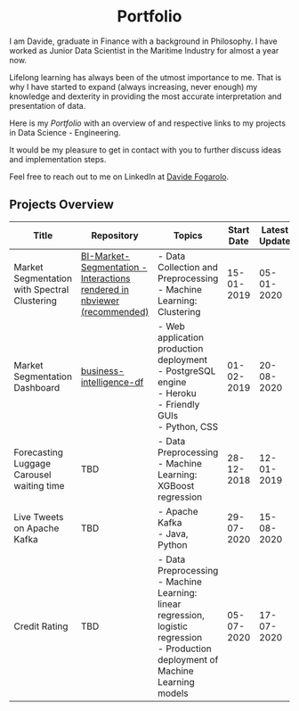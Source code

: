 <h1 align="center"> Portfolio </h1>

I am Davide, graduate in Finance with a background in Philosophy. I have worked as Junior Data Scientist in the Maritime Industry for almost a year now.

Lifelong learning has always been of the utmost importance to me. That is why I have started to expand (always increasing, never enough) my knowledge and dexterity in providing the most accurate interpretation and presentation of data.

Here is my *Portfolio* with an overview of and respective links to my projects in Data Science - Engineering.

It would be my pleasure to get in contact with you to further discuss ideas and implementation steps. 

Feel free to reach out to me on LinkedIn at [Davide Fogarolo](https://www.linkedin.com/in/davide-fogarolo/).

## Projects Overview
| Title | Repository | Topics | Start Date | Latest Update | v.
| ----- | ---------- | ------ | ---------- | ------------- | --
| Market Segmentation with Spectral Clustering | [BI-Market-Segmentation - Interactions rendered in nbviewer (recommended)](https://nbviewer.jupyter.org/github/dafo16ac/BI-Market-Segmentation/blob/main/BI_Market_Segmentation_Part1_v1.0.ipynb) | - Data Collection and Preprocessing <br> - Machine Learning: Clustering | 15-01-2019 | 05-01-2020 | 1.0.0
| Market Segmentation Dashboard | [business-intelligence-df](https://github.com/dafo16ac/business-intelligence-df) | - Web application production deployment <br> - PostgreSQL engine <br> - Heroku <br> - Friendly GUIs <br> - Python, CSS| 01-02-2019 | 20-08-2020 | 2.2.0
| Forecasting Luggage Carousel waiting time | TBD | - Data Preprocessing <br> - Machine Learning: XGBoost regression <br> | 28-12-2018 | 12-01-2019 | 0.1.0
| Live Tweets on Apache Kafka | TBD | - Apache Kafka <br> - Java, Python | 29-07-2020 | 15-08-2020 | 0.1.0
| Credit Rating | TBD | - Data Preprocessing <br> - Machine Learning: linear regression, logistic regression  <br> - Production deployment of Machine Learning models | 05-07-2020 | 17-07-2020 | 0.1.0
